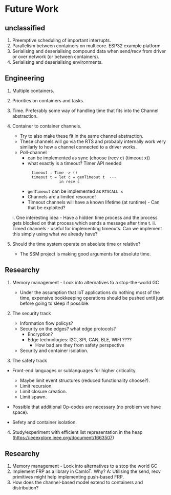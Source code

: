 # Future Work

## unclassified

1. Preemptive scheduling of important interrupts.
2. Parallelism between containers on multicore. ESP32 example platform
3. Serialising and deserialising compound data when send/recv from driver or over network (or between containers).
4. Serialising and deserialising environments.


## Engineering

1. Multiple containers.
2. Priorities on containers and tasks.
3. Time. Preferably some way of handling time that fits into the Channel abstraction.
4. Container to container channels.
   - Try to also make these fit in the same channel abstraction.
   - These channels will go via the RTS and probably internally work
     very similarly to how a channel connected to a driver works.
   - Poll-channel
     - can be implemented as sync (choose (recv c) (timeout x))
     - what exactly is a timeout? Timer API needed
     ``` 
       	  timeout : Time -> ()
          timeout t = let c = genTimeout t  --- 
                      in recv c 
     ```
     - `genTimeout` can be implemented as `RTSCALL x`
     - Channels are a limited resource!
     - Timeout channels will have a known lifetime (at runtime) - Can that be exploited?

    i. One interesting idea - Have a hidden time process and the process gets blocked on that process which sends a message after time t. 
    ii. Timed channels - useful for implementing timeouts. Can we implement this simply using what we already have?

5. Should the time system operate on absolute time or relative?
   - The SSM project is making good arguments for absolute time. 


## Researchy

1. Memory management - Look into alternatives to a stop-the-world GC
   - Under the assumption that IoT applications do nothing most of the time,
     expensive bookkeeping operations should be pushed until just before
     going to sleep if possible. 

2. The security track
   - Information flow policys?
   - Security on the edges? what edge protocols?
     - Encryption?    
     - Edge technologies: I2C, SPI, CAN, BLE, WIFI ????
       - How bad are they from safety perspective
   - Security and container isolation.


3. The safety track
  - Front-end languages or sublanguages for higher criticality.
    - Maybe limit event structures (reduced functionality choose?).
    - Limit recursion.
    - Limit closure creation.
    - Limit spawn.
  - Possible that additional Op-codes are necessary (no problem we have space).

  - Sefety and container isolation.

4. Study/experiment with efficient list representation in the heap (https://ieeexplore.ieee.org/document/1663507)


## Researchy

1. Memory management - Look into alternatives to a stop the world GC
2. Implement FRP as a library in CamIoT. Why? A: Utilising the send, recv primitives might help implementing push-based FRP.
3. How does the channel-based model extend to containers and distribution?

